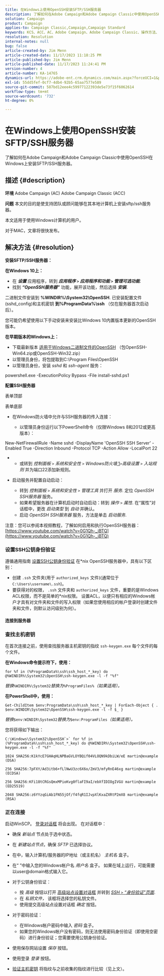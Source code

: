 ```yaml
---
title: 在Windows上使用OpenSSH安装SFTP/SSH服务器
description: 了解如何在Adobe Campaign和Adobe Campaign Classic中使用OpenSSH在Windows上安装SFTP/SSH服务器。
solution: Campaign
product: Campaign
applies-to: Campaign Classic,Campaign,Campaign Standard
keywords: KCS、ACC、AC、Adobe Campaign、Adobe Campaign Classic、操作方法、安装SFTP/SSH服务器、Windows、OpenSSH
resolution: Resolution
internal-notes: null
bug: false
article-created-by: Jim Menn
article-created-date: 11/17/2023 11:18:25 PM
article-published-by: Jim Menn
article-published-date: 11/17/2023 11:24:41 PM
version-number: 4
article-number: KA-14765
dynamics-url: https://adobe-ent.crm.dynamics.com/main.aspx?forceUCI=1&pagetype=entityrecord&etn=knowledgearticle&id=1e189596-9f85-ee11-8179-6045bd006268
exl-id: 55dd5fef-0cf7-4db4-92b5-65aa7577e589
source-git-commit: 587bd12eee4c59977122393de5e73f15f6062614
workflow-type: tm+mt
source-wordcount: '732'
ht-degree: 0%

---
```


# 在Windows上使用OpenSSH安装SFTP/SSH服务器


了解如何在Adobe Campaign和Adobe Campaign Classic中使用OpenSSH在Windows上安装SFTP/SSH服务器。

## 描述 {#description}


<b>环境</b>
Adobe Campaign (AC) Adobe Campaign Classic (ACC)

<b>问题</b>
本文的目的是使支持团队或顾问能够在其本地计算机上安装sftp/ssh服务器。

本文适用于使用Windows计算机的用户。

对于MAC，文章将很快发布。


## 解决方法 {#resolution}


<b>安装SFTP/SSH服务器：</b>

<b>在Windows 10上：</b>

- 在 <b>*设置</b>* 应用程序，转到 <b>*应用程序 `>`  应用程序和功能 `>`  管理可选功能</b>*.
- 找到 <b>*“OpenSSH服务器”</b>* 功能，展开该功能，然后选择 <b>*安装</b>*.


二进制文件安装到 <b>%WINDIR%\System32\OpenSSH</b>. 已安装配置文件(sshd_config)和主机密钥 <b>到%ProgramData%\ssh</b> （仅在服务器首次启动后）。

您可能仍希望使用以下手动安装来安装比Windows 10内置版本更新的OpenSSH版本。

<b>在早期版本的Windows上：</b>

- 下载最新版本 [适用于Windows二进制文件的OpenSSH](https://github.com/PowerShell/Win32-OpenSSH/releases "https://github.com/PowerShell/Win32-OpenSSH/releases") （包OpenSSH-Win64.zip或OpenSSH-Win32.zip）
- 以管理员身份，将包提取到C:\Program Files\OpenSSH
- 以管理员身份，安装 *sshd* 和 *ssh-agent* 服务：


powershell.exe -ExecutionPolicy Bypass -File install-sshd.ps1



<b>配置SSH服务器</b>

表单顶部

表单底部

- 在Windows防火墙中允许与SSH服务器的传入连接：

   - 以管理员身份运行以下PowerShell命令（仅限Windows 8和2012或更高版本）：


New-NetFirewallRule -Name sshd -DisplayName &#39;OpenSSH SSH Server&#39; -Enabled True -Direction Inbound -Protocol TCP -Action Allow -LocalPort 22

- 
   - 或转到 *控制面板 `>`  系统和安全性 `>`  Windows防火墙*[ 1](https://winscp.net/eng/docs/guide_windows_openssh_server#fn1)*`>`高级设置 `>`  入站规则* 并为端口22添加新规则。
- 启动服务并配置自动启动：

   - 转到 *控制面板 `>`  系统和安全性 `>`  管理工具* 并打开 *服务*. 定位 *OpenSSH SSH服务器* 服务。
   - 如果希望服务器在计算机启动时自动启动：转到 *操作 `>`  属性*. 在“属性”对话框中，更改 *启动类型* 到 *自动* 并确认。
   - 启动 *OpenSSH SSH服务器* 服务，方法是单击 *启动服务*.


注意：您可以参阅本视频教程，了解如何启用和执行OpenSSH服务器： [https://www.youtube.com/watch?v=0G1Qh-_jBTQ](https://www.youtube.com/watch?v=0G1Qh-_jBTQ)





### 设置SSH公钥身份验证



遵循通用指南 [设置SSH公钥身份验证](https://winscp.net/eng/docs/guide_public_key) 在\*nix OpenSSH服务器中，具有以下区别：

- 创建 `.ssh` 文件夹(用于 `authorized_keys` 文件)(通常位于 `C:\Users\username\.ssh`)。
- 要获得对的权限， `.ssh` 文件夹和 `authorized_keys` 文件，重要的是Windows ACL权限，而不是简单的\*nix权限。 设置ACL，以便只有相应的Windows帐户才具有对文件夹和文件的写入权限（如果您使用相应的帐户登录时创建文件夹和文件，则默认访问级别为何）。




#### 连接到服务器



### <b>查找主机密钥</b>

在首次连接之前，使用查找服务器主机密钥的指纹 `ssh-keygen.exe` 每个文件的每个文件。

<b>在Windows命令提示符下，使用： </b>


```
for %f in (%ProgramData%\ssh\ssh_host_*_key) do @%WINDIR%\System32\OpenSSH\ssh-keygen.exe -l -f "%f"
```


*替换&#x200B;*`%WINDIR%\System32`*替换为&#x200B;*`%ProgramFiles%`*（如果适用）。*

<b>在PowerShell中，使用： </b>


```
Get-ChildItem $env:ProgramData\ssh\ssh_host_*_key | ForEach-Object { . $env:WINDIR\System32\OpenSSH\ssh-keygen.exe -l -f $_ }
```


*替换&#x200B;*`$env:WINDIR\System32`*替换为&#x200B;*`$env:ProgramFiles`*（如果适用）。*

您将获得如下输出：


```
C:\Windows\System32\OpenSSH`>` for %f in (%ProgramData%\ssh\ssh_host_*_key) do @%WINDIR%\System32\OpenSSH\ssh-keygen.exe -l -f "%f"
```



```
1024 SHA256:K1kYcE7GHAqHLNPBaGVLOYBQif04VLOQN9kDbiLW/eE martin@example (DSA)
```



```
256 SHA256:7pFXY/Ad3itb6+fLlNwU3zc6X6o/ZmV3/mfyRnE46xg martin@example (ECDSA)
```



```
256 SHA256:KFi18tCRGsQmxMPioKvg0flaFI9aI/ebXfIDIOgIVGU martin@example (ED25519)
```



```
2048 SHA256:z6YYzqGiAb1FN55jOf/f4fqR1IJvpXlKxaZXRtP2mX8 martin@example (RSA)
```




### 正在连接



启动WinSCP。 [登录对话框](https://winscp.net/eng/docs/ui_login) 将会出现。 在对话框中：

- 确保 *新站点* 节点处于选中状态。
- 在 *新建站点节点*，确保 *SFTP* 已选择协议。
- 在中，输入计算机/服务器的IP地址（或主机名） *主机名* 盒子。
- 在“ ”中输入您的Windows帐户名 *用户名* 盒子。 如果在域上运行，可能需要以user@domain格式输入它。
- 对于公钥身份验证：

   - 按 *高级* 按钮以打开 [高级站点设置对话框](https://winscp.net/eng/docs/ui_login_advanced) 并转到 *[SSH `>`  “身份验证”页面](https://winscp.net/eng/docs/ui_login_authentication)*.
   - 在 *私钥文件，* 该框将选择您的私钥文件。
   - 使用提交高级站点设置对话框 *确定* 按钮。
- 对于密码验证：

   - 在Windows帐户密码中输入 *密码* 盒子。
   - 如果您的Windows帐户没有密码，则无法使用密码身份验证（即使用空密码）进行身份验证；您需要使用公钥身份验证。
- 使用保存网站设置 *保存* 按钮。
- 使用登录 *登录* 按钮。
- [验证主机密钥](https://winscp.net/eng/docs/ssh_verifying_the_host_key) 将指纹与之前收集的指纹进行比较（见上文）。
